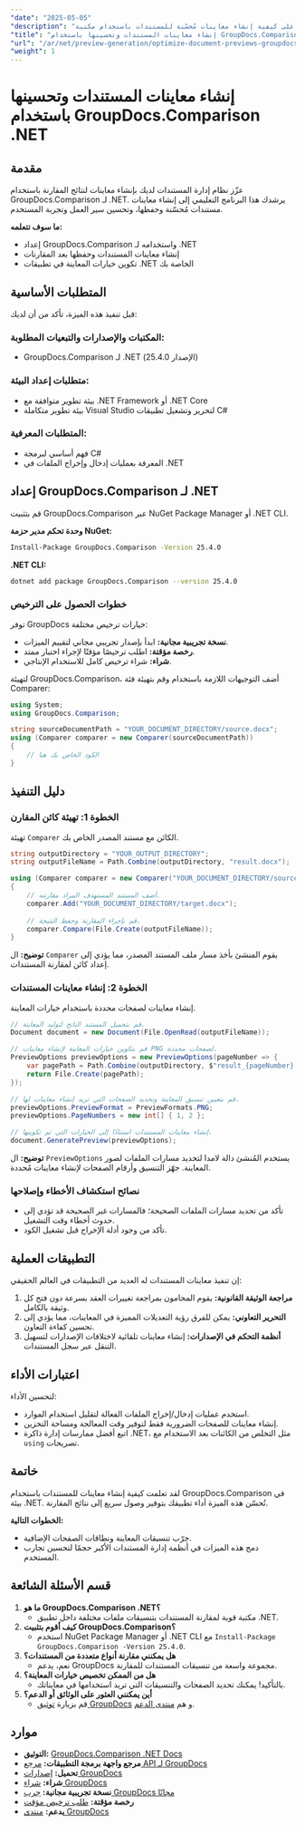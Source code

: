 ```yaml
---
"date": "2025-05-05"
"description": "تعرّف على كيفية إنشاء معاينات مُحسّنة للمستندات باستخدام مكتبة GroupDocs.Comparison لـ .NET. سهّل سير العمل، وحسّن تجربة المستخدم، وقدّم رؤىً شاملةً في لمحة."
"title": "إنشاء معاينات المستندات وتحسينها باستخدام GroupDocs.Comparison .NET API"
"url": "/ar/net/preview-generation/optimize-document-previews-groupdocs-comparison-dotnet/"
"weight": 1
---
```


# إنشاء معاينات المستندات وتحسينها باستخدام GroupDocs.Comparison .NET

## مقدمة

عزّز نظام إدارة المستندات لديك بإنشاء معاينات لنتائج المقارنة باستخدام GroupDocs.Comparison لـ .NET. يرشدك هذا البرنامج التعليمي إلى إنشاء معاينات مستندات مُحسّنة وحفظها، وتحسين سير العمل وتجربة المستخدم.

**ما سوف تتعلمه:**
- إعداد GroupDocs.Comparison واستخدامه لـ .NET
- إنشاء معاينات المستندات وحفظها بعد المقارنات
- تكوين خيارات المعاينة في تطبيقات .NET الخاصة بك

## المتطلبات الأساسية

قبل تنفيذ هذه الميزة، تأكد من أن لديك:

### المكتبات والإصدارات والتبعيات المطلوبة:
- GroupDocs.Comparison لـ .NET (الإصدار 25.4.0)

### متطلبات إعداد البيئة:
- بيئة تطوير متوافقة مع .NET Framework أو .NET Core
- بيئة تطوير متكاملة Visual Studio لتحرير وتشغيل تطبيقات C#

### المتطلبات المعرفية:
- فهم أساسي لبرمجة C#
- المعرفة بعمليات إدخال وإخراج الملفات في .NET

## إعداد GroupDocs.Comparison لـ .NET

قم بتثبيت GroupDocs.Comparison عبر NuGet Package Manager أو .NET CLI.

**وحدة تحكم مدير حزمة NuGet:**

```bash
Install-Package GroupDocs.Comparison -Version 25.4.0
```

**.NET CLI:**

```bash
dotnet add package GroupDocs.Comparison --version 25.4.0
```

### خطوات الحصول على الترخيص

توفر GroupDocs خيارات ترخيص مختلفة:
- **نسخة تجريبية مجانية:** ابدأ بإصدار تجريبي مجاني لتقييم الميزات.
- **رخصة مؤقتة:** اطلب ترخيصًا مؤقتًا لإجراء اختبار ممتد.
- **شراء:** شراء ترخيص كامل للاستخدام الإنتاجي.

لتهيئة GroupDocs.Comparison، أضف التوجيهات اللازمة باستخدام وقم بتهيئة فئة Comparer:

```csharp
using System;
using GroupDocs.Comparison;

string sourceDocumentPath = "YOUR_DOCUMENT_DIRECTORY/source.docx";
using (Comparer comparer = new Comparer(sourceDocumentPath))
{
    // الكود الخاص بك هنا
}
```

## دليل التنفيذ

### الخطوة 1: تهيئة كائن المقارن

تهيئة `Comparer` الكائن مع مستند المصدر الخاص بك.

```csharp
string outputDirectory = "YOUR_OUTPUT_DIRECTORY";
string outputFileName = Path.Combine(outputDirectory, "result.docx");

using (Comparer comparer = new Comparer("YOUR_DOCUMENT_DIRECTORY/source.docx"))
{
    // أضف المستند المستهدف المراد مقارنته.
    comparer.Add("YOUR_DOCUMENT_DIRECTORY/target.docx");
    
    // قم بإجراء المقارنة وحفظ النتيجة.
    comparer.Compare(File.Create(outputFileName));
}
```

**توضيح:**
ال `Comparer` يقوم المنشئ بأخذ مسار ملف المستند المصدر، مما يؤدي إلى إعداد كائن لمقارنة المستندات.

### الخطوة 2: إنشاء معاينات المستندات

إنشاء معاينات لصفحات محددة باستخدام خيارات المعاينة.

```csharp
// قم بتحميل المستند الناتج لتوليد المعاينة.
Document document = new Document(File.OpenRead(outputFileName));

// قم بتكوين خيارات المعاينة لإنشاء معاينات PNG لصفحات محددة.
PreviewOptions previewOptions = new PreviewOptions(pageNumber => {
    var pagePath = Path.Combine(outputDirectory, $"result_{pageNumber}.png");
    return File.Create(pagePath);
});

// قم بتعيين تنسيق المعاينة وتحديد الصفحات التي تريد إنشاء معاينات لها.
previewOptions.PreviewFormat = PreviewFormats.PNG;
previewOptions.PageNumbers = new int[] { 1, 2 };

// إنشاء معاينات المستندات استنادًا إلى الخيارات التي تم تكوينها.
document.GeneratePreview(previewOptions);
```

**توضيح:**
ال `PreviewOptions` يستخدم المُنشئ دالة لامدا لتحديد مسارات الملفات لصور المعاينة. جهّز التنسيق وأرقام الصفحات لإنشاء معاينات مُحددة.

### نصائح استكشاف الأخطاء وإصلاحها
- تأكد من تحديد مسارات الملفات الصحيحة؛ فالمسارات غير الصحيحة قد تؤدي إلى حدوث أخطاء وقت التشغيل.
- تأكد من وجود أدلة الإخراج قبل تشغيل الكود.

## التطبيقات العملية

إن تنفيذ معاينات المستندات له العديد من التطبيقات في العالم الحقيقي:
1. **مراجعة الوثيقة القانونية:** يقوم المحامون بمراجعة تغييرات العقد بسرعة دون فتح كل وثيقة بالكامل.
2. **التحرير التعاوني:** يمكن للفرق رؤية التعديلات المميزة في المعاينات، مما يؤدي إلى تحسين كفاءة التعاون.
3. **أنظمة التحكم في الإصدارات:** إنشاء معاينات تلقائية لاختلافات الإصدارات لتسهيل التنقل عبر سجل المستندات.

## اعتبارات الأداء

لتحسين الأداء:
- استخدم عمليات إدخال/إخراج الملفات الفعالة لتقليل استخدام الموارد.
- إنشاء معاينات للصفحات الضرورية فقط لتوفير وقت المعالجة ومساحة التخزين.
- اتبع أفضل ممارسات إدارة ذاكرة .NET، مثل التخلص من الكائنات بعد الاستخدام مع `using` تصريحات.

## خاتمة

لقد تعلمت كيفية إنشاء معاينات للمستندات باستخدام GroupDocs.Comparison في بيئة .NET. تُحسّن هذه الميزة أداء تطبيقك بتوفير وصول سريع إلى نتائج المقارنة.

**الخطوات التالية:**
- جرّب تنسيقات المعاينة ونطاقات الصفحات الإضافية.
- دمج هذه الميزات في أنظمة إدارة المستندات الأكبر حجمًا لتحسين تجارب المستخدم.

## قسم الأسئلة الشائعة

1. **ما هو GroupDocs.Comparison .NET؟**
   - مكتبة قوية لمقارنة المستندات بتنسيقات ملفات مختلفة داخل تطبيق .NET.
2. **كيف أقوم بتثبيت GroupDocs.Comparison؟**
   - استخدم NuGet Package Manager أو .NET CLI مع `Install-Package GroupDocs.Comparison -Version 25.4.0`.
3. **هل يمكنني مقارنة أنواع متعددة من المستندات؟**
   - نعم، يدعم GroupDocs مجموعة واسعة من تنسيقات المستندات للمقارنة.
4. **هل من الممكن تخصيص خيارات المعاينة؟**
   - بالتأكيد! يمكنك تحديد الصفحات والتنسيقات التي تريد استخدامها في معايناتك.
5. **أين يمكنني العثور على الوثائق أو الدعم؟**
   - قم بزيارة [توثيق GroupDocs](https://docs.groupdocs.com/comparison/net/) و هم [منتدى الدعم](https://forum.groupdocs.com/c/comparison/).

## موارد

- **التوثيق:** [GroupDocs.Comparison .NET Docs](https://docs.groupdocs.com/comparison/net/)
- **مرجع واجهة برمجة التطبيقات:** [مرجع API لـ GroupDocs](https://reference.groupdocs.com/comparison/net/)
- **تحميل:** [إصدارات GroupDocs](https://releases.groupdocs.com/comparison/net/)
- **شراء:** [شراء GroupDocs](https://purchase.groupdocs.com/buy)
- **نسخة تجريبية مجانية:** [جرب GroupDocs مجانًا](https://releases.groupdocs.com/comparison/net/)
- **رخصة مؤقتة:** [طلب ترخيص مؤقت](https://purchase.groupdocs.com/temporary-license/)
- **يدعم:** [منتدى GroupDocs](https://forum.groupdocs.com/c/comparison/)